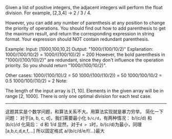 
Given a list of positive integers, the adjacent integers will perform the float division. For example, [2,3,4] -> 2 / 3 / 4.

However, you can add any number of parenthesis at any position to change the priority of operations. You should find out how to add parenthesis to get the maximum result, and return the corresponding expression in string format. Your expression should NOT contain redundant parenthesis.

Example:
Input: [1000,100,10,2]
Output: "1000/(100/10/2)"
Explanation:
1000/(100/10/2) = 1000/((100/10)/2) = 200
However, the bold parenthesis in "1000/((100/10)/2)" are redundant, 
since they don't influence the operation priority. So you should return "1000/(100/10/2)". 

Other cases:
1000/(100/10)/2 = 50
1000/(100/(10/2)) = 50
1000/100/10/2 = 0.5
1000/100/(10/2) = 2
Note:

The length of the input array is [1, 10].
Elements in the given array will be in range [2, 1000].
There is only one optimal division for each test case.

---------
这题其实是个数学问题，和算法关系不大。用算法实现就是暴力穷举。
简化一下问题：
对于[a, b, c, d]，我们需要最小化 `b/c/d`，有两种情况：
b/(c/d) 和 (b/c)/d
化简后：
d 和 1/d
显然，对于`d > 1`时，b/(c/d)为最小，同理[a,b,c,d,e,f,...]
所以固定格式 a/(b/c/d/e/f/...)最大
